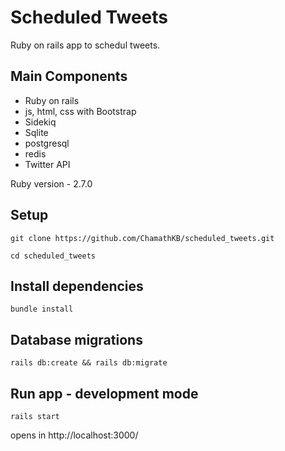 # Scheduled Tweets

Ruby on rails app to schedul tweets.

## Main Components
 - Ruby on rails 
 - js, html, css with Bootstrap
 - Sidekiq
 - Sqlite
 - postgresql
 - redis
 - Twitter API 

Ruby version - 2.7.0

## Setup
```
git clone https://github.com/ChamathKB/scheduled_tweets.git

cd scheduled_tweets
```

## Install dependencies
```
bundle install
```

## Database migrations
```
rails db:create && rails db:migrate
```

## Run app - development mode
```
rails start
```
opens in http://localhost:3000/ 